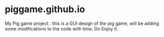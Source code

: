 # piggame.github.io
My Pig game project . this is a GUI design of the pig game, will be adding some modifications to the code with time. Do Enjoy it.
